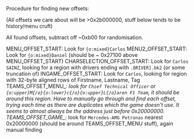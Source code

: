 Procedure for finding new offsets:

(All offsets we care about will be >0x2b000000, stuff below tends to be history/menu cruft)

All found offsets, subtract off ~0xb00 for randomisation.

MENU_OFFSET_START: Look for `{o:mixed}Carlos`
MENU2_OFFSET_START: Look for `{o:mixed}Daniel` (should be ~ 0x27100 above MENU_OFFSET_START)
CHARSELECTION_OFFSET_START: Look for `Carlos SAINZ`, looking for a region with drivers ending with `.DRIVER].bk2` (or some truncation of)
INGAME_OFFSET_START: Look for `Carlos`, looking for region with 32-byte aligned rows of Firstname, Lastname, Tag
TEAMS_OFFSET_MENU_*: look for `Chief Technical Officer` or `{o:upper}M{/o}{o:lower}c{/o}{o:upper}L{/o}aren F1 Team`, it should be around this region. Have to manually go through and find each offset, trying each time as there are duplicates which the game doesn't use. It seems to almost always be the address just before 0x20000000.
TEAMS_OFFSET_GAME_*: look for `Mercedes-AMG Petronas` nearest 0x20000000 (should be around TEAMS_OFFSET_MENU stuff), again manual finding
